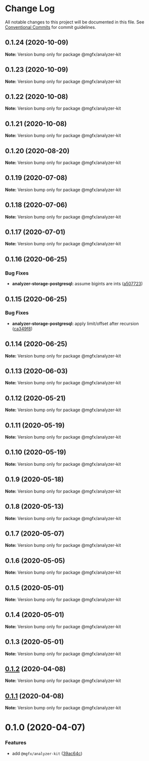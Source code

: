 # Change Log

All notable changes to this project will be documented in this file.
See [Conventional Commits](https://conventionalcommits.org) for commit guidelines.

## 0.1.24 (2020-10-09)

**Note:** Version bump only for package @mgfx/analyzer-kit





## 0.1.23 (2020-10-09)

**Note:** Version bump only for package @mgfx/analyzer-kit





## 0.1.22 (2020-10-08)

**Note:** Version bump only for package @mgfx/analyzer-kit





## 0.1.21 (2020-10-08)

**Note:** Version bump only for package @mgfx/analyzer-kit





## 0.1.20 (2020-08-20)

**Note:** Version bump only for package @mgfx/analyzer-kit





## 0.1.19 (2020-07-08)

**Note:** Version bump only for package @mgfx/analyzer-kit





## 0.1.18 (2020-07-06)

**Note:** Version bump only for package @mgfx/analyzer-kit





## 0.1.17 (2020-07-01)

**Note:** Version bump only for package @mgfx/analyzer-kit





## 0.1.16 (2020-06-25)


### Bug Fixes

* **analyzer-storage-postgresql:** assume bigints are ints ([a507723](https://github.com/ai-labs-team/mgFx/commit/a507723))





## 0.1.15 (2020-06-25)


### Bug Fixes

* **analyzer-storage-postgresql:** apply limit/offset after recursion ([ca349f8](https://github.com/ai-labs-team/mgFx/commit/ca349f8))





## 0.1.14 (2020-06-25)

**Note:** Version bump only for package @mgfx/analyzer-kit





## 0.1.13 (2020-06-03)

**Note:** Version bump only for package @mgfx/analyzer-kit





## 0.1.12 (2020-05-21)

**Note:** Version bump only for package @mgfx/analyzer-kit





## 0.1.11 (2020-05-19)

**Note:** Version bump only for package @mgfx/analyzer-kit





## 0.1.10 (2020-05-19)

**Note:** Version bump only for package @mgfx/analyzer-kit





## 0.1.9 (2020-05-18)

**Note:** Version bump only for package @mgfx/analyzer-kit





## 0.1.8 (2020-05-13)

**Note:** Version bump only for package @mgfx/analyzer-kit





## 0.1.7 (2020-05-07)

**Note:** Version bump only for package @mgfx/analyzer-kit





## 0.1.6 (2020-05-05)

**Note:** Version bump only for package @mgfx/analyzer-kit





## 0.1.5 (2020-05-01)

**Note:** Version bump only for package @mgfx/analyzer-kit





## 0.1.4 (2020-05-01)

**Note:** Version bump only for package @mgfx/analyzer-kit





## 0.1.3 (2020-05-01)

**Note:** Version bump only for package @mgfx/analyzer-kit





## [0.1.2](https://github.com/ai-labs-team/mgFx/compare/@mgfx/analyzer-kit@0.1.1...@mgfx/analyzer-kit@0.1.2) (2020-04-08)

**Note:** Version bump only for package @mgfx/analyzer-kit





## [0.1.1](https://github.com/ai-labs-team/mgFx/compare/@mgfx/analyzer-kit@0.1.0...@mgfx/analyzer-kit@0.1.1) (2020-04-08)

**Note:** Version bump only for package @mgfx/analyzer-kit





# 0.1.0 (2020-04-07)


### Features

* add `@mgfx/analyzer-kit` ([39ac64c](https://github.com/ai-labs-team/mgFx/commit/39ac64c))
